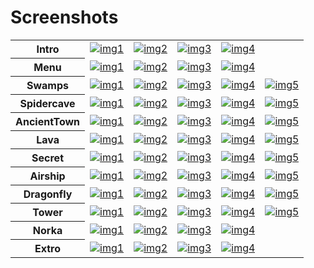 # Screenshots
<table>
    <tr>
      <th>Intro</th>
      <td><a href="http://www.b3dgs.com/v7/projects/lionheart_remake/screens/1.0.0/intro1.png"><img src="http://www.b3dgs.com/v7/projects/lionheart_remake/screens/1.0.0/intro1_mini.png" alt="img1" /></a></td>
      <td><a href="http://www.b3dgs.com/v7/projects/lionheart_remake/screens/1.0.0/intro2.png"><img src="http://www.b3dgs.com/v7/projects/lionheart_remake/screens/1.0.0/intro2_mini.png" alt="img2" /></a></td>
      <td><a href="http://www.b3dgs.com/v7/projects/lionheart_remake/screens/1.0.0/intro3.png"><img src="http://www.b3dgs.com/v7/projects/lionheart_remake/screens/1.0.0/intro3_mini.png" alt="img3" /></a></td>
      <td><a href="http://www.b3dgs.com/v7/projects/lionheart_remake/screens/1.0.0/intro4.png"><img src="http://www.b3dgs.com/v7/projects/lionheart_remake/screens/1.0.0/intro4_mini.png" alt="img4" /></a></td>
    </tr>
    <tr>
      <th>Menu</th>
      <td><a href="http://www.b3dgs.com/v7/projects/lionheart_remake/screens/1.0.0/menu1.png"><img src="http://www.b3dgs.com/v7/projects/lionheart_remake/screens/1.0.0/menu1_mini.png" alt="img1" /></a></td>
      <td><a href="http://www.b3dgs.com/v7/projects/lionheart_remake/screens/1.0.0/menu2.png"><img src="http://www.b3dgs.com/v7/projects/lionheart_remake/screens/1.0.0/menu2_mini.png" alt="img2" /></a></td>
      <td><a href="http://www.b3dgs.com/v7/projects/lionheart_remake/screens/1.0.0/menu3.png"><img src="http://www.b3dgs.com/v7/projects/lionheart_remake/screens/1.0.0/menu3_mini.png" alt="img3" /></a></td>
      <td><a href="http://www.b3dgs.com/v7/projects/lionheart_remake/screens/1.0.0/menu4.png"><img src="http://www.b3dgs.com/v7/projects/lionheart_remake/screens/1.0.0/menu4_mini.png" alt="img4" /></a></td>
    </tr>
    <tr>
      <th>Swamps</th>
      <td><a href="http://www.b3dgs.com/v7/projects/lionheart_remake/screens/0.1.0/stage1.png"><img src="http://www.b3dgs.com/v7/projects/lionheart_remake/screens/0.1.0/stage1_mini.png" alt="img1" /></a></td>
      <td><a href="http://www.b3dgs.com/v7/projects/lionheart_remake/screens/0.1.0/stage3.png"><img src="http://www.b3dgs.com/v7/projects/lionheart_remake/screens/0.1.0/stage3_mini.png" alt="img2" /></a></td>
      <td><a href="http://www.b3dgs.com/v7/projects/lionheart_remake/screens/0.1.0/stage5.png"><img src="http://www.b3dgs.com/v7/projects/lionheart_remake/screens/0.1.0/stage5_mini.png" alt="img3" /></a></td>
      <td><a href="http://www.b3dgs.com/v7/projects/lionheart_remake/screens/0.1.0/stage5_boss.png"><img src="http://www.b3dgs.com/v7/projects/lionheart_remake/screens/0.1.0/stage5_boss_mini.png" alt="img4" /></a></td>
      <td><a href="http://www.b3dgs.com/v7/projects/lionheart_remake/screens/1.1.0/stage_swamp.png"><img src="http://www.b3dgs.com/v7/projects/lionheart_remake/screens/1.1.0/stage_swamp_mini.png" alt="img5" /></a></td>
    </tr>
    <tr>
      <th>Spidercave</th>
      <td><a href="http://www.b3dgs.com/v7/projects/lionheart_remake/screens/0.2.0/stage2_miniboss.png"><img src="http://www.b3dgs.com/v7/projects/lionheart_remake/screens/0.2.0/stage2_miniboss_mini.png" alt="img1" /></a></td>
      <td><a href="http://www.b3dgs.com/v7/projects/lionheart_remake/screens/0.2.0/stage2.png"><img src="http://www.b3dgs.com/v7/projects/lionheart_remake/screens/0.2.0/stage2_mini.png" alt="img2" /></a></td>
      <td><a href="http://www.b3dgs.com/v7/projects/lionheart_remake/screens/0.2.0/stage4_miniboss.png"><img src="http://www.b3dgs.com/v7/projects/lionheart_remake/screens/0.2.0/stage4_miniboss_mini.png" alt="img3" /></a></td>
      <td><a href="http://www.b3dgs.com/v7/projects/lionheart_remake/screens/0.2.0/stage4.png"><img src="http://www.b3dgs.com/v7/projects/lionheart_remake/screens/0.2.0/stage4_mini.png" alt="img4" /></a></td>
      <td><a href="http://www.b3dgs.com/v7/projects/lionheart_remake/screens/1.1.0/stage_spidercave.png"><img src="http://www.b3dgs.com/v7/projects/lionheart_remake/screens/1.1.0/stage_spidercave_mini.png" alt="img5" /></a></td>
    </tr>
    <tr>
      <th>AncientTown</th>
      <td><a href="http://www.b3dgs.com/v7/projects/lionheart_remake/screens/0.3.0/stage6.png"><img src="http://www.b3dgs.com/v7/projects/lionheart_remake/screens/0.3.0/stage6_mini.png" alt="img1" /></a></td>
      <td><a href="http://www.b3dgs.com/v7/projects/lionheart_remake/screens/0.3.0/stage7.png"><img src="http://www.b3dgs.com/v7/projects/lionheart_remake/screens/0.3.0/stage7_mini.png" alt="img2" /></a></td>
      <td><a href="http://www.b3dgs.com/v7/projects/lionheart_remake/screens/0.3.0/stage8.png"><img src="http://www.b3dgs.com/v7/projects/lionheart_remake/screens/0.3.0/stage8_mini.png" alt="img3" /></a></td>
      <td><a href="http://www.b3dgs.com/v7/projects/lionheart_remake/screens/0.3.0/stage8_water.png"><img src="http://www.b3dgs.com/v7/projects/lionheart_remake/screens/0.3.0/stage8_water_mini.png" alt="img4" /></a></td>
      <td><a href="http://www.b3dgs.com/v7/projects/lionheart_remake/screens/1.1.0/stage_ancienttown.png"><img src="http://www.b3dgs.com/v7/projects/lionheart_remake/screens/1.1.0/stage_ancienttown_mini.png" alt="img5" /></a></td>
    </tr>
    <tr>
      <th>Lava</th>
      <td><a href="http://www.b3dgs.com/v7/projects/lionheart_remake/screens/0.4.0/stage9a.png"><img src="http://www.b3dgs.com/v7/projects/lionheart_remake/screens/0.4.0/stage9a_mini.png" alt="img1" /></a></td>
      <td><a href="http://www.b3dgs.com/v7/projects/lionheart_remake/screens/0.4.0/stage9b.png"><img src="http://www.b3dgs.com/v7/projects/lionheart_remake/screens/0.4.0/stage9b_mini.png" alt="img2" /></a></td>
      <td><a href="http://www.b3dgs.com/v7/projects/lionheart_remake/screens/0.4.0/stage9c.png"><img src="http://www.b3dgs.com/v7/projects/lionheart_remake/screens/0.4.0/stage9c_mini.png" alt="img3" /></a></td>
      <td><a href="http://www.b3dgs.com/v7/projects/lionheart_remake/screens/0.4.0/stage9d_boss.png"><img src="http://www.b3dgs.com/v7/projects/lionheart_remake/screens/0.4.0/stage9d_boss_mini.png" alt="img4" /></a></td>
      <td><a href="http://www.b3dgs.com/v7/projects/lionheart_remake/screens/1.1.0/stage_lava.png"><img src="http://www.b3dgs.com/v7/projects/lionheart_remake/screens/1.1.0/stage_lava_mini.png" alt="img5" /></a></td>
    </tr>
    <tr>
      <th>Secret</th>
      <td><a href="http://www.b3dgs.com/v7/projects/lionheart_remake/screens/0.5.0/stage10a.png"><img src="http://www.b3dgs.com/v7/projects/lionheart_remake/screens/0.5.0/stage10a_mini.png" alt="img1" /></a></td>
      <td><a href="http://www.b3dgs.com/v7/projects/lionheart_remake/screens/0.5.0/stage10b.png"><img src="http://www.b3dgs.com/v7/projects/lionheart_remake/screens/0.5.0/stage10b_mini.png" alt="img2" /></a></td>
      <td><a href="http://www.b3dgs.com/v7/projects/lionheart_remake/screens/0.5.0/stage10c.png"><img src="http://www.b3dgs.com/v7/projects/lionheart_remake/screens/0.5.0/stage10c_mini.png" alt="img3" /></a></td>
      <td><a href="http://www.b3dgs.com/v7/projects/lionheart_remake/screens/0.5.0/stage10d.png"><img src="http://www.b3dgs.com/v7/projects/lionheart_remake/screens/0.5.0/stage10d_mini.png" alt="img4" /></a></td>
      <td><a href="http://www.b3dgs.com/v7/projects/lionheart_remake/screens/1.1.0/stage_secret.png"><img src="http://www.b3dgs.com/v7/projects/lionheart_remake/screens/1.1.0/stage_secret_mini.png" alt="img5" /></a></td>
    </tr>
    <tr>
      <th>Airship</th>
      <td><a href="http://www.b3dgs.com/v7/projects/lionheart_remake/screens/0.6.0/stage11a.png"><img src="http://www.b3dgs.com/v7/projects/lionheart_remake/screens/0.6.0/stage11a_mini.png" alt="img1" /></a></td>
      <td><a href="http://www.b3dgs.com/v7/projects/lionheart_remake/screens/0.6.0/stage11b.png"><img src="http://www.b3dgs.com/v7/projects/lionheart_remake/screens/0.6.0/stage11b_mini.png" alt="img2" /></a></td>
      <td><a href="http://www.b3dgs.com/v7/projects/lionheart_remake/screens/0.6.0/stage11c.png"><img src="http://www.b3dgs.com/v7/projects/lionheart_remake/screens/0.6.0/stage11c_mini.png" alt="img3" /></a></td>
      <td><a href="http://www.b3dgs.com/v7/projects/lionheart_remake/screens/0.6.0/stage11d.png"><img src="http://www.b3dgs.com/v7/projects/lionheart_remake/screens/0.6.0/stage11d_mini.png" alt="img4" /></a></td>
      <td><a href="http://www.b3dgs.com/v7/projects/lionheart_remake/screens/1.1.0/stage_airship.png"><img src="http://www.b3dgs.com/v7/projects/lionheart_remake/screens/1.1.0/stage_airship_mini.png" alt="img5" /></a></td>
    </tr>
    <tr>
      <th>Dragonfly</th>
      <td><a href="http://www.b3dgs.com/v7/projects/lionheart_remake/screens/0.7.0/stage12a.png"><img src="http://www.b3dgs.com/v7/projects/lionheart_remake/screens/0.7.0/stage12a_mini.png" alt="img1" /></a></td>
      <td><a href="http://www.b3dgs.com/v7/projects/lionheart_remake/screens/0.7.0/stage12b.png"><img src="http://www.b3dgs.com/v7/projects/lionheart_remake/screens/0.7.0/stage12b_mini.png" alt="img2" /></a></td>
      <td><a href="http://www.b3dgs.com/v7/projects/lionheart_remake/screens/0.7.0/stage12c.png"><img src="http://www.b3dgs.com/v7/projects/lionheart_remake/screens/0.7.0/stage12c_mini.png" alt="img3" /></a></td>
      <td><a href="http://www.b3dgs.com/v7/projects/lionheart_remake/screens/0.7.0/stage12d.png"><img src="http://www.b3dgs.com/v7/projects/lionheart_remake/screens/0.7.0/stage12d_mini.png" alt="img4" /></a></td>
      <td><a href="http://www.b3dgs.com/v7/projects/lionheart_remake/screens/1.1.0/stage_dragonfly.png"><img src="http://www.b3dgs.com/v7/projects/lionheart_remake/screens/1.1.0/stage_dragonfly_mini.png" alt="img5" /></a></td>
    </tr>
    <tr>
      <th>Tower</th>
      <td><a href="http://www.b3dgs.com/v7/projects/lionheart_remake/screens/0.8.0/stage13a.png"><img src="http://www.b3dgs.com/v7/projects/lionheart_remake/screens/0.8.0/stage13a_mini.png" alt="img1" /></a></td>
      <td><a href="http://www.b3dgs.com/v7/projects/lionheart_remake/screens/0.8.0/stage13b.png"><img src="http://www.b3dgs.com/v7/projects/lionheart_remake/screens/0.8.0/stage13b_mini.png" alt="img2" /></a></td>
      <td><a href="http://www.b3dgs.com/v7/projects/lionheart_remake/screens/0.8.0/stage13c.png"><img src="http://www.b3dgs.com/v7/projects/lionheart_remake/screens/0.8.0/stage13c_mini.png" alt="img3" /></a></td>
      <td><a href="http://www.b3dgs.com/v7/projects/lionheart_remake/screens/0.8.0/stage13d.png"><img src="http://www.b3dgs.com/v7/projects/lionheart_remake/screens/0.8.0/stage13d_mini.png" alt="img4" /></a></td>
      <td><a href="http://www.b3dgs.com/v7/projects/lionheart_remake/screens/1.1.0/stage_tower.png"><img src="http://www.b3dgs.com/v7/projects/lionheart_remake/screens/1.1.0/stage_tower_mini.png" alt="img5" /></a></td>
    </tr>
    <tr>
      <th>Norka</th>
      <td><a href="http://www.b3dgs.com/v7/projects/lionheart_remake/screens/0.9.0/stage14a.png"><img src="http://www.b3dgs.com/v7/projects/lionheart_remake/screens/0.9.0/stage14a_mini.png" alt="img1" /></a></td>
      <td><a href="http://www.b3dgs.com/v7/projects/lionheart_remake/screens/0.9.0/stage14b.png"><img src="http://www.b3dgs.com/v7/projects/lionheart_remake/screens/0.9.0/stage14b_mini.png" alt="img2" /></a></td>
      <td><a href="http://www.b3dgs.com/v7/projects/lionheart_remake/screens/0.9.0/stage14c.png"><img src="http://www.b3dgs.com/v7/projects/lionheart_remake/screens/0.9.0/stage14c_mini.png" alt="img3" /></a></td>
      <td><a href="http://www.b3dgs.com/v7/projects/lionheart_remake/screens/0.9.0/stage14d.png"><img src="http://www.b3dgs.com/v7/projects/lionheart_remake/screens/0.9.0/stage14d_mini.png" alt="img4" /></a></td>
    </tr>
    <tr>
      <th>Extro</th>
      <td><a href="http://www.b3dgs.com/v7/projects/lionheart_remake/screens/1.0.0/extro1.png"><img src="http://www.b3dgs.com/v7/projects/lionheart_remake/screens/1.0.0/extro1_mini.png" alt="img1" /></a></td>
      <td><a href="http://www.b3dgs.com/v7/projects/lionheart_remake/screens/1.0.0/extro2.png"><img src="http://www.b3dgs.com/v7/projects/lionheart_remake/screens/1.0.0/extro2_mini.png" alt="img2" /></a></td>
      <td><a href="http://www.b3dgs.com/v7/projects/lionheart_remake/screens/1.0.0/extro3.png"><img src="http://www.b3dgs.com/v7/projects/lionheart_remake/screens/1.0.0/extro3_mini.png" alt="img3" /></a></td>
      <td><a href="http://www.b3dgs.com/v7/projects/lionheart_remake/screens/1.0.0/extro4.png"><img src="http://www.b3dgs.com/v7/projects/lionheart_remake/screens/1.0.0/extro4_mini.png" alt="img4" /></a></td>
    </tr>
</table>